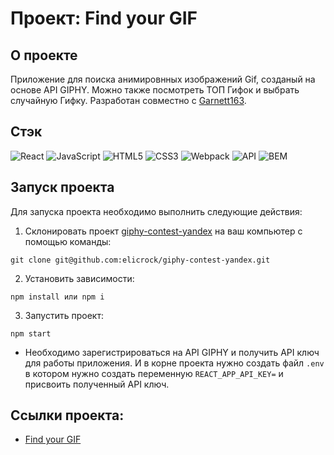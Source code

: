 # Проект: Find your GIF

## О проекте
Приложение для поиска анимировнных изображений Gif, созданый на основе API GIPHY. Можно также посмотреть ТОП Гифок и выбрать случайную Гифку. Разработан совместно с [Garnett163](https://github.com/Garnett163).<br/>

## Стэк
![React](https://img.shields.io/badge/-React-191919?style=for-the-badge&logo=React)
![JavaScript](https://img.shields.io/badge/-JavaScript-191919?style=for-the-badge&logo=JavaScript)
![HTML5](https://img.shields.io/badge/-HTML5-191919?style=for-the-badge&logo=HTML5&logoColor=red)
![CSS3](https://img.shields.io/badge/-CSS3-191919?style=for-the-badge&logo=CSS3&logoColor=blue)
![Webpack](https://img.shields.io/badge/-Webpack-191919?style=for-the-badge&logo=webpack&logoColor=blue)
![API](https://img.shields.io/badge/-API-191919?style=for-the-badge)
![BEM](https://img.shields.io/badge/-BEM-191919?style=for-the-badge)

## Запуск проекта
Для запуска проекта необходимо выполнить следующие действия:
1. Склонировать проект [giphy-contest-yandex](https://github.com/elicrock/giphy-contest-yandex) на ваш компьютер с помощью команды:
```
git clone git@github.com:elicrock/giphy-contest-yandex.git
```
2. Установить зависимости:
```
npm install или npm i
```
3. Запустить проект:
```
npm start
```

* Необходимо зарегистрироваться на API GIPHY и получить API ключ для работы приложения. И в корне проекта нужно создать файл `.env` в котором нужно создать переменную `REACT_APP_API_KEY=` и присвоить полученный API ключ.

## Ссылки проекта:
* [Find your GIF](https://elicrock.github.io/giphy-contest-yandex/)
